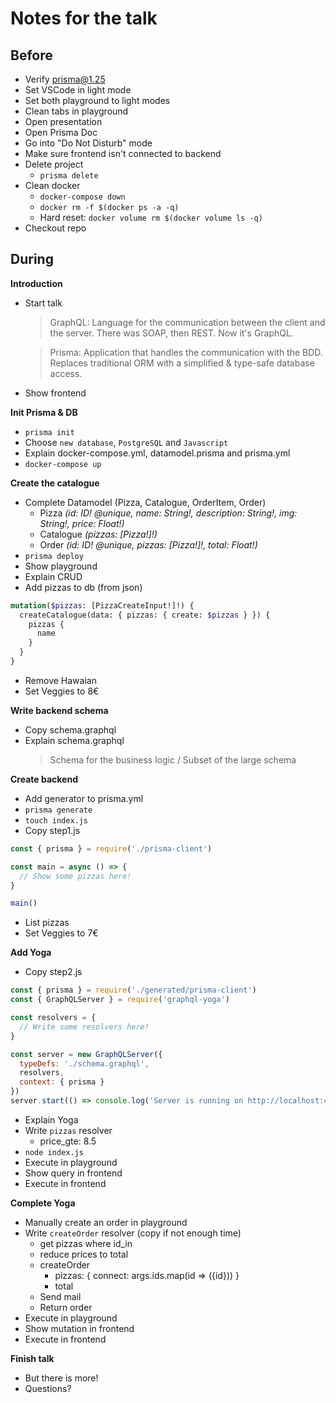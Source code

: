 # Notes for the talk

## Before

- Verify prisma@1.25
- Set VSCode in light mode
- Set both playground to light modes
- Clean tabs in playground
- Open presentation
- Open Prisma Doc
- Go into "Do Not Disturb" mode
- Make sure frontend isn't connected to backend
- Delete project
  - `prisma delete`
- Clean docker
  - `docker-compose down`
  - `docker rm -f $(docker ps -a -q)`
  - Hard reset: `docker volume rm $(docker volume ls -q)`
- Checkout repo

## During

**Introduction**

- Start talk

  > GraphQL: Language for the communication between the client and the server. There was SOAP, then REST. Now it's GraphQL.

  > Prisma: Application that handles the communication with the BDD. Replaces traditional ORM with a simplified & type-safe database access.

- Show frontend

**Init Prisma & DB**

- `prisma init`
- Choose `new database`, `PostgreSQL` and `Javascript`
- Explain docker-compose.yml, datamodel.prisma and prisma.yml
- `docker-compose up`

**Create the catalogue**

- Complete Datamodel (Pizza, Catalogue, OrderItem, Order)
  - Pizza _(id: ID! @unique, name: String!, description: String!, img: String!, price: Float!)_
  - Catalogue _(pizzas: [Pizza!]!)_
  - Order _(id: ID! @unique, pizzas: [Pizza!]!, total: Float!)_
- `prisma deploy`
- Show playground
- Explain CRUD
- Add pizzas to db (from json)

```graphql
mutation($pizzas: [PizzaCreateInput!]!) {
  createCatalogue(data: { pizzas: { create: $pizzas } }) {
    pizzas {
      name
    }
  }
}
```

- Remove Hawaian
- Set Veggies to 8€

**Write backend schema**

- Copy schema.graphql
- Explain schema.graphql
  > Schema for the business logic / Subset of the large schema

**Create backend**

- Add generator to prisma.yml
- `prisma generate`
- `touch index.js`
- Copy step1.js

```js
const { prisma } = require('./prisma-client')

const main = async () => {
  // Show some pizzas here!
}

main()
```

- List pizzas
- Set Veggies to 7€

**Add Yoga**

- Copy step2.js

```js
const { prisma } = require('./generated/prisma-client')
const { GraphQLServer } = require('graphql-yoga')

const resolvers = {
  // Write some resolvers here!
}

const server = new GraphQLServer({
  typeDefs: './schema.graphql',
  resolvers,
  context: { prisma }
})
server.start(() => console.log('Server is running on http://localhost:4000'))
```

- Explain Yoga
- Write `pizzas` resolver
  - price_gte: 8.5
- `node index.js`
- Execute in playground
- Show query in frontend
- Execute in frontend

**Complete Yoga**

- Manually create an order in playground
- Write `createOrder` resolver (copy if not enough time)
  - get pizzas where id_in
  - reduce prices to total
  - createOrder
    - pizzas: { connect: args.ids.map(id => ({id})) }
    - total
  - Send mail
  - Return order
- Execute in playground
- Show mutation in frontend
- Execute in frontend

**Finish talk**

- But there is more!
- Questions?
